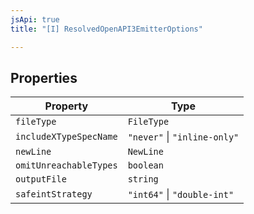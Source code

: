 ```yaml
---
jsApi: true
title: "[I] ResolvedOpenAPI3EmitterOptions"

---
```

## Properties

| Property | Type |
| ------ | ------ |
| `fileType` | `FileType` |
| `includeXTypeSpecName` | `"never"` \| `"inline-only"` |
| `newLine` | `NewLine` |
| `omitUnreachableTypes` | `boolean` |
| `outputFile` | `string` |
| `safeintStrategy` | `"int64"` \| `"double-int"` |
